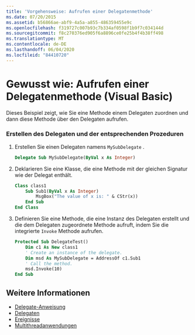 ```yaml
---
title: 'Vorgehensweise: Aufrufen einer Delegatenmethode'
ms.date: 07/20/2015
ms.assetid: b56866ae-abf9-4a5a-a855-486359455e9c
ms.openlocfilehash: f319727c007b93c7b334af0598f1b9f7c034144d
ms.sourcegitcommit: f8c270376ed905f6a8896ce0fe25b4f4b38ff498
ms.translationtype: MT
ms.contentlocale: de-DE
ms.lasthandoff: 06/04/2020
ms.locfileid: "84410720"
---
```

# <a name="how-to-invoke-a-delegate-method-visual-basic"></a>Gewusst wie: Aufrufen einer Delegatenmethode (Visual Basic)

Dieses Beispiel zeigt, wie Sie eine Methode einem Delegaten zuordnen und dann diese Methode über den Delegaten aufrufen.

### <a name="create-the-delegate-and-matching-procedures"></a>Erstellen des Delegaten und der entsprechenden Prozeduren

1. Erstellen Sie einen Delegaten namens `MySubDelegate` .

    ```vb
    Delegate Sub MySubDelegate(ByVal x As Integer)
    ```

2. Deklarieren Sie eine Klasse, die eine Methode mit der gleichen Signatur wie der Delegat enthält.

    ```vb
    Class class1
        Sub Sub1(ByVal x As Integer)
            MsgBox("The value of x is: " & CStr(x))
        End Sub
    End Class
    ```

3. Definieren Sie eine Methode, die eine Instanz des Delegaten erstellt und die dem Delegaten zugeordnete Methode aufruft, indem Sie die integrierte `Invoke` Methode aufrufen.

    ```vb
    Protected Sub DelegateTest()
        Dim c1 As New class1
        ' Create an instance of the delegate.
        Dim msd As MySubDelegate = AddressOf c1.Sub1
        ' Call the method.
        msd.Invoke(10)
    End Sub
    ```

## <a name="see-also"></a>Weitere Informationen

- [Delegate-Anweisung](../../../language-reference/statements/delegate-statement.md)
- [Delegaten](index.md)
- [Ereignisse](../events/index.md)
- [Multithreadanwendungen](../../../../standard/threading/using-threads-and-threading.md)
